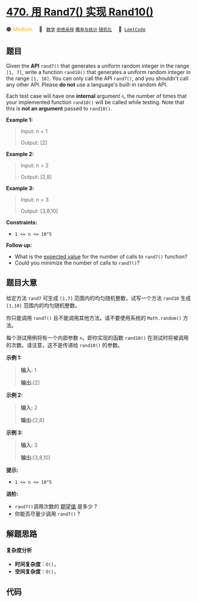 # [470. 用 Rand7() 实现 Rand10()](https://leetcode.com/problems/implement-rand10-using-rand7)

🟠 <font color=#ffb800>Medium</font>&emsp; 🔖&ensp; [`数学`](/leetcode/outline/tag/math.md) [`拒绝采样`](/leetcode/outline/tag/rejection-sampling.md) [`概率与统计`](/leetcode/outline/tag/probability-and-statistics.md) [`随机化`](/leetcode/outline/tag/randomized.md)&emsp; 🔗&ensp;[`LeetCode`](https://leetcode.com/problems/implement-rand10-using-rand7)

## 题目

Given the **API** `rand7()` that generates a uniform random integer in the
range `[1, 7]`, write a function `rand10()` that generates a uniform random
integer in the range `[1, 10]`. You can only call the API `rand7()`, and you
shouldn't call any other API. Please **do not** use a language's built-in
random API.

Each test case will have one **internal** argument `n`, the number of times
that your implemented function `rand10()` will be called while testing. Note
that this is **not an argument** passed to `rand10()`.



**Example 1:**

> Input: n = 1
> 
> Output: [2]

**Example 2:**

> Input: n = 2
> 
> Output: [2,8]

**Example 3:**

> Input: n = 3
> 
> Output: [3,8,10]

**Constraints:**

  * `1 <= n <= 10^5`



**Follow up:**

  * What is the [expected value](https://en.wikipedia.org/wiki/Expected_value) for the number of calls to `rand7()` function?
  * Could you minimize the number of calls to `rand7()`?


## 题目大意

给定方法 `rand7` 可生成 `[1,7]` 范围内的均匀随机整数，试写一个方法 `rand10` 生成 `[1,10]` 范围内的均匀随机整数。

你只能调用 `rand7()` 且不能调用其他方法。请不要使用系统的 `Math.random()` 方法。

每个测试用例将有一个内部参数 `n`，即你实现的函数 `rand10()` 在测试时将被调用的次数。请注意，这不是传递给 `rand10()` 的参数。



**示例 1:**

> 
> 
> 
> 
> 
> **输入:** 1
> 
> **输出:**[2]
> 
> 

**示例 2:**

> 
> 
> 
> 
> 
> **输入:** 2
> 
> **输出:**[2,8]
> 
> 

**示例 3:**

> 
> 
> 
> 
> 
> **输入:** 3
> 
> **输出:**[3,8,10]
> 
> 



**提示:**

  * `1 <= n <= 10^5`



**进阶:**

  * `rand7()`调用次数的 [期望值](https://en.wikipedia.org/wiki/Expected_value) 是多少 ?
  * 你能否尽量少调用 `rand7()` ?


## 解题思路

#### 复杂度分析

- **时间复杂度**：`O()`，
- **空间复杂度**：`O()`，

## 代码

```javascript

```